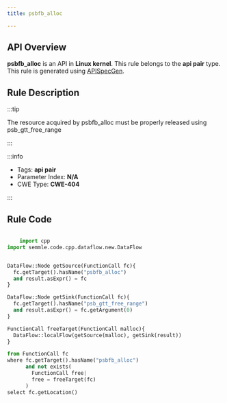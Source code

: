 ```yaml
---
title: psbfb_alloc

---
```



## API Overview
**psbfb_alloc** is an API in **Linux kernel**. This rule belongs to the **api pair** type. This rule is generated using [APISpecGen](../../tools/APISpecGen).
## Rule Description

:::tip

The resource acquired by psbfb_alloc must be properly released using psb_gtt_free_range

:::

:::info

- Tags: **api pair**
- Parameter Index: **N/A**
- CWE Type: **CWE-404**

:::

## Rule Code
```python

    import cpp
import semmle.code.cpp.dataflow.new.DataFlow


DataFlow::Node getSource(FunctionCall fc){
  fc.getTarget().hasName("psbfb_alloc")
  and result.asExpr() = fc
}

DataFlow::Node getSink(FunctionCall fc){
  fc.getTarget().hasName("psb_gtt_free_range")
  and result.asExpr() = fc.getArgument(0)
}

FunctionCall freeTarget(FunctionCall malloc){
  DataFlow::localFlow(getSource(malloc), getSink(result))
}

from FunctionCall fc
where fc.getTarget().hasName("psbfb_alloc")
      and not exists(
        FunctionCall free| 
        free = freeTarget(fc)
      )
select fc.getLocation()

    
```